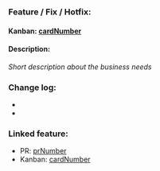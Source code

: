 ### Feature / Fix / Hotfix:
#### **Kanban:** [cardNumber](url)
#### **Description:**
_Short description about the business needs_

### Change log:
-
-

### Linked feature:
- PR: [prNumber](url)
- Kanban: [cardNumber](url)
